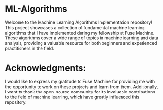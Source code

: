 # ML-Algorithms

Welcome to the Machine Learning Algorithms Implementation repository! This project showcases a collection of fundamental machine learning algorithms that I have implemented during my fellowship at Fuse Machine. These algorithms cover a wide range of topics in machine learning and data analysis, providing a valuable resource for both beginners and experienced practitioners in the field.

# Acknowledgments:
I would like to express my gratitude to Fuse Machine for providing me with the opportunity to work on these projects and learn from them. Additionally, I want to thank the open-source community for its invaluable contributions to the field of machine learning, which have greatly influenced this repository.